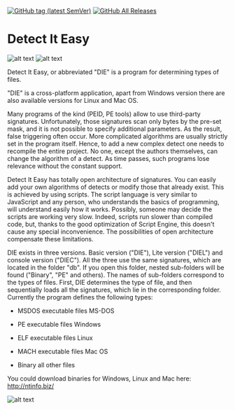 [![GitHub tag (latest SemVer)](https://img.shields.io/github/tag/horsicq/DIE-engine.svg)](http://ntinfo.biz)
[![GitHub All Releases](https://img.shields.io/github/downloads/horsicq/DIE-engine/total.svg)](http://ntinfo.biz)

Detect It Easy
==============
![alt text](https://github.com/horsicq/Detect-It-Easy/blob/master/mascots/3.00.jpg "Version")
![alt text](https://github.com/horsicq/Detect-It-Easy/blob/master/screenshot.jpg "Screenshot")

Detect It Easy, or abbreviated "DIE" is a program for determining types of files.

"DIE" is a cross-platform application, apart from Windows version there are also
available versions for Linux and Mac OS.

Many programs of the kind (PEID, PE tools) allow to use third-party signatures.
Unfortunately, those signatures scan only bytes by the pre-set mask, and it is
not possible to specify additional parameters. As the result, false triggering
often occur. More complicated algorithms are usually strictly set in the program
itself. Hence, to add a new complex detect one needs to recompile the entire
project. No one, except the authors themselves, can change the algorithm of
a detect. As time passes, such programs lose relevance without the constant support.

Detect It Easy has totally open architecture of signatures. You can easily
add your own algorithms of detects or modify those that already exist. This
is achieved by using scripts. The script language is very similar to JavaScript
and any person, who understands the basics of programming, will understand easily
how it works. Possibly, someone may decide the scripts are working very slow.
Indeed, scripts run slower than compiled code, but, thanks to the good optimization
of Script Engine, this doesn't cause any special inconvenience. The possibilities
of open architecture compensate these limitations.

DIE exists in three versions. Basic version ("DIE"), Lite version ("DIEL") and
console version ("DIEC"). All the three use the same signatures, which are located
in the folder "db". If you open this folder, nested sub-folders will be found
("Binary", "PE" and others). The names of sub-folders correspond to the types of files.
First, DIE determines the type of file, and then sequentially loads all the signatures,
which lie in the corresponding folder. Currently the program defines the following types:

* MSDOS executable files MS-DOS

* PE executable files Windows

* ELF executable files Linux

* MACH executable files Mac OS

* Binary all other files

You could download binaries for Windows, Linux and Mac here: http://ntinfo.biz/

![alt text](https://github.com/horsicq/Detect-It-Easy/blob/master/mascots/die.jpg "Mascot")
